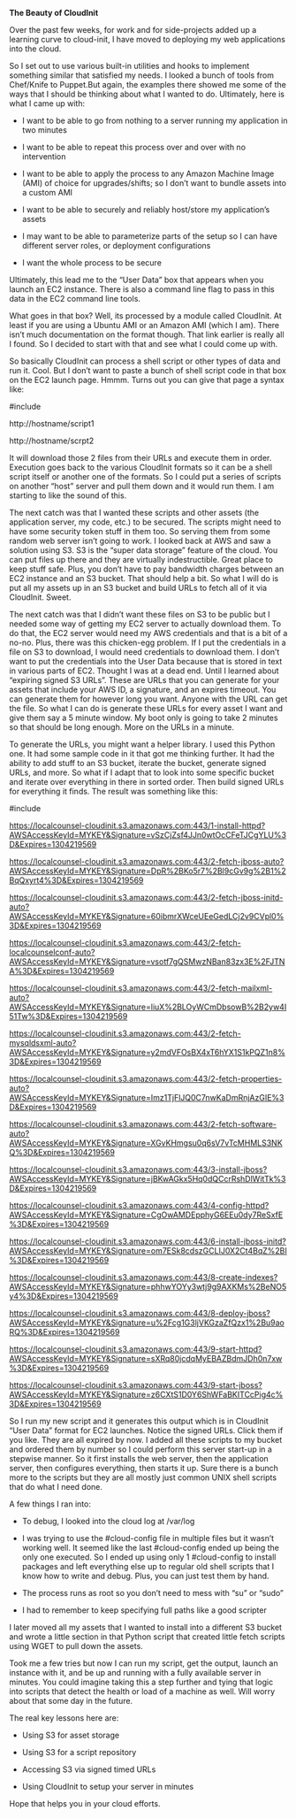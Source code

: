 
**The Beauty of CloudInit**

Over the past few weeks, for work and for side-projects added up a learning curve to cloud-init, I have moved to deploying my web applications into the cloud. 

So I set out to use various built-in utilities and hooks to implement something similar that satisfied my needs. I looked a bunch of tools from Chef/Knife to Puppet.But again, the examples there showed me some of the ways that I should be thinking about what I wanted to do. Ultimately, here is what I came up with:

+ I want to be able to go from nothing to a server running my application in two minutes

+ I want to be able to repeat this process over and over with no intervention

+ I want to be able to apply the process to any Amazon Machine Image (AMI) of choice for upgrades/shifts; so I don’t want to bundle assets into a custom AMI

+ I want to be able to securely and reliably host/store my application’s assets

+ I may want to be able to parameterize parts of the setup so I can have different server roles, or deployment configurations

+ I want the whole process to be secure

Ultimately, this lead me to the “User Data” box that appears when you launch an EC2 instance. There is also a command line flag to pass in this data in the EC2 command line tools.

What goes in that box? Well, its processed by a module called CloudInit. At least if you are using a Ubuntu AMI or an Amazon AMI (which I am). There isn’t much documentation on the format though. That link earlier is really all I found. So I decided to start with that and see what I could come up with.

So basically CloudInit can process a shell script or other types of data and run it. Cool. But I don’t want to paste a bunch of shell script code in that box on the EC2 launch page. Hmmm. Turns out you can give that page a syntax like:

#include

http://hostname/script1

http://hostname/scrpt2

It will download those 2 files from their URLs and execute them in order. Execution goes back to the various CloudInit formats so it can be a shell script itself or another one of the formats. So I could put a series of scripts on another “host” server and pull them down and it would run them. I am starting to like the sound of this.

The next catch was that I wanted these scripts and other assets (the application server, my code, etc.) to be secured. The scripts might need to have some security token stuff in them too. So serving them from some random web server isn’t going to work. I looked back at AWS and saw a solution using S3. S3 is the “super data storage” feature of the cloud. You can put files up there and they are virtually indestructible. Great place to keep stuff safe. Plus, you don’t have to pay bandwidth charges between an EC2 instance and an S3 bucket. That should help a bit. So what I will do is put all my assets up in an S3 bucket and build URLs to fetch all of it via CloudInit. Sweet.

The next catch was that I didn’t want these files on S3 to be public but I needed some way of getting my EC2 server to actually download them. To do that, the EC2 server would need my AWS credentials and that is a bit of a no-no. Plus, there was this chicken-egg problem. If I put the credentials in a file on S3 to download, I would need credentials to download them. I don’t want to put the credentials into the User Data because that is stored in text in various parts of EC2. Thought I was at a dead end. Until I learned about “expiring signed S3 URLs”. These are URLs that you can generate for your assets that include your AWS ID, a signature, and an expires timeout. You can generate them for however long you want. Anyone with the URL can get the file. So what I can do is generate these URLs for every asset I want and give them say a 5 minute window. My boot only is going to take 2 minutes so that should be long enough. More on the URLs in a minute.

To generate the URLs, you might want a helper library. I used this Python one. It had some sample code in it that got me thinking further. It had the ability to add stuff to an S3 bucket, iterate the bucket, generate signed URLs, and more. So what if I adapt that to look into some specific bucket and iterate over everything in there in sorted order. Then build signed URLs for everything it finds. The result was something like this:

#include

https://localcounsel-cloudinit.s3.amazonaws.com:443/1-install-httpd?AWSAccessKeyId=MYKEY&Signature=vSzCjZsf4JJn0wtOcCFeTJCgYLU%3D&Expires=1304219569

https://localcounsel-cloudinit.s3.amazonaws.com:443/2-fetch-jboss-auto?AWSAccessKeyId=MYKEY&Signature=DpR%2BKo5r7%2Bl9cGv9g%2B1%2BqQxyrt4%3D&Expires=1304219569

https://localcounsel-cloudinit.s3.amazonaws.com:443/2-fetch-jboss-initd-auto?AWSAccessKeyId=MYKEY&Signature=60ibmrXWceUEeGedLCj2v9CVpl0%3D&Expires=1304219569

https://localcounsel-cloudinit.s3.amazonaws.com:443/2-fetch-localcounselconf-auto?AWSAccessKeyId=MYKEY&Signature=vsotf7gQSMwzNBan83zx3E%2FJTNA%3D&Expires=1304219569

https://localcounsel-cloudinit.s3.amazonaws.com:443/2-fetch-mailxml-auto?AWSAccessKeyId=MYKEY&Signature=liuX%2BLOyWCmDbsowB%2B2yw4I51Tw%3D&Expires=1304219569

https://localcounsel-cloudinit.s3.amazonaws.com:443/2-fetch-mysqldsxml-auto?AWSAccessKeyId=MYKEY&Signature=y2mdVFOsBX4xT6hYX1S1kPQZ1n8%3D&Expires=1304219569

https://localcounsel-cloudinit.s3.amazonaws.com:443/2-fetch-properties-auto?AWSAccessKeyId=MYKEY&Signature=Imz1TjFlJQ0C7nwKaDmRnjAzGIE%3D&Expires=1304219569

https://localcounsel-cloudinit.s3.amazonaws.com:443/2-fetch-software-auto?AWSAccessKeyId=MYKEY&Signature=XGvKHmgsu0q6sV7vTcMHMLS3NKQ%3D&Expires=1304219569

https://localcounsel-cloudinit.s3.amazonaws.com:443/3-install-jboss?AWSAccessKeyId=MYKEY&Signature=jBKwAGkx5Hq0dQCcrRshDlWitTk%3D&Expires=1304219569

https://localcounsel-cloudinit.s3.amazonaws.com:443/4-config-httpd?AWSAccessKeyId=MYKEY&Signature=CgOwAMDEpphyG6EEu0dy7ReSxfE%3D&Expires=1304219569

https://localcounsel-cloudinit.s3.amazonaws.com:443/6-install-jboss-initd?AWSAccessKeyId=MYKEY&Signature=om7ESk8cdszGCLIJ0X2Ct4BqZ%2BI%3D&Expires=1304219569

https://localcounsel-cloudinit.s3.amazonaws.com:443/8-create-indexes?AWSAccessKeyId=MYKEY&Signature=phhwYOYy3wtj9g9AXKMs%2BeNO5y4%3D&Expires=1304219569

https://localcounsel-cloudinit.s3.amazonaws.com:443/8-deploy-jboss?AWSAccessKeyId=MYKEY&Signature=u%2Fcg1G3ljVKGzaZfQzx1%2Bu9aoRQ%3D&Expires=1304219569

https://localcounsel-cloudinit.s3.amazonaws.com:443/9-start-httpd?AWSAccessKeyId=MYKEY&Signature=sXRq80jcdqMyEBAZBdmJDh0n7xw%3D&Expires=1304219569

https://localcounsel-cloudinit.s3.amazonaws.com:443/9-start-jboss?AWSAccessKeyId=MYKEY&Signature=z6CXtS1D0Y6ShWFaBKITCcPig4c%3D&Expires=1304219569

So I run my new script and it generates this output which is in CloudInit “User Data” format for EC2 launches. Notice the signed URLs. Click them if you like. They are all expired by now. I added all these scripts to my bucket and ordered them by number so I could perform this server start-up in a stepwise manner. So it first installs the web server, then the application server, then configures everything, then starts it up. Sure there is a bunch more to the scripts but they are all mostly just common UNIX shell scripts that do what I need done.

A few things I ran into:

+ To debug, I looked into the cloud log at /var/log

+ I was trying to use the #cloud-config file in multiple files but it wasn’t working well. It seemed like the last #cloud-config ended up being the only one executed. So I ended up using only 1 #cloud-config to install packages and left everything else up to regular old shell scripts that I know how to write and debug. Plus, you can just test them by hand.

+ The process runs as root so you don’t need to mess with “su” or “sudo”

+ I had to remember to keep specifying full paths like a good scripter

I later moved all my assets that I wanted to install into a different S3 bucket and wrote a little section in that Python script that created little fetch scripts using WGET to pull down the assets.

Took me a few tries but now I can run my script, get the output, launch an instance with it, and be up and running with a fully available server in minutes. You could imagine taking this a step further and tying that logic into scripts that detect the health or load of a machine as well. Will worry about that some day in the future.

The real key lessons here are:

+ Using S3 for asset storage

+ Using S3 for a script repository

+ Accessing S3 via signed timed URLs

+ Using CloudInit to setup your server in minutes

Hope that helps you in your cloud efforts.


